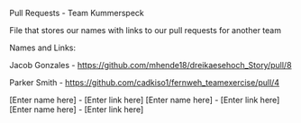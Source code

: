 Pull Requests - Team Kummerspeck

File that stores our names with links to our pull requests for another team

Names and Links:

Jacob Gonzales - https://github.com/mhende18/dreikaesehoch_Story/pull/8

Parker Smith - https://github.com/cadkiso1/fernweh_teamexercise/pull/4

[Enter name here] - [Enter link here]
[Enter name here] - [Enter link here]
[Enter name here] - [Enter link here]

